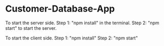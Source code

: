 # Customer-Database-App

To start the server side.
Step 1: "npm install" in the terminal.
Step 2: "npm start" to start the server.

To start the client side.
Step 1: "npm install" 
Step 2: "npm start"
